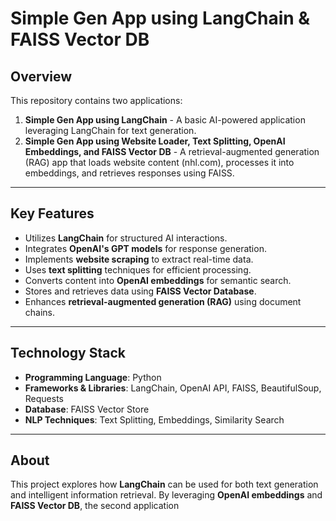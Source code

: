 # Simple Gen App using LangChain & FAISS Vector DB

## Overview
This repository contains two applications:

1. **Simple Gen App using LangChain** - A basic AI-powered application leveraging LangChain for text generation.
2. **Simple Gen App using Website Loader, Text Splitting, OpenAI Embeddings, and FAISS Vector DB** - A retrieval-augmented generation (RAG) app that loads website content (nhl.com), processes it into embeddings, and retrieves responses using FAISS.

---

## Key Features
- Utilizes **LangChain** for structured AI interactions.
- Integrates **OpenAI's GPT models** for response generation.
- Implements **website scraping** to extract real-time data.
- Uses **text splitting** techniques for efficient processing.
- Converts content into **OpenAI embeddings** for semantic search.
- Stores and retrieves data using **FAISS Vector Database**.
- Enhances **retrieval-augmented generation (RAG)** using document chains.

---

## Technology Stack
- **Programming Language**: Python
- **Frameworks & Libraries**: LangChain, OpenAI API, FAISS, BeautifulSoup, Requests
- **Database**: FAISS Vector Store
- **NLP Techniques**: Text Splitting, Embeddings, Similarity Search

---

## About
This project explores how **LangChain** can be used for both text generation and intelligent information retrieval. By leveraging **OpenAI embeddings** and **FAISS Vector DB**, the second application 
